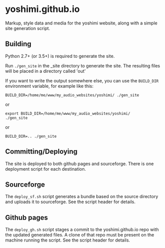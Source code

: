 # yoshimi.github.io

Markup, style data and media for the yoshimi website,
along with a simple site generation script.

## Building

Python 2.7+ (or 3.5+) is required to generate the site.

Run `./gen_site` in the _site directory to generate the site.
The resulting files will be placed in a directory called 'out'

If you want to write the output somewhere else, you can use the `BUILD_DIR`
environment variable, for example like this:
```
BUILD_DIR=/home/me/www/my_audio_websites/yoshimi/ ./gen_site
```
or
```
export BUILD_DIR=/home/me/www/my_audio_websites/yoshimi/
./gen_site
```
or
```
BUILD_DIR=.. ./gen_site
```

## Committing/Deploying

The site is deployed to both github pages and sourceforge.
There is one deployment script for each destination.

## Sourceforge

The `deploy_sf.sh` script generates a bundle based on the source
directory and uploads it to sourceforge. 
See the script header for details.

## Github pages

The `deploy_gh.sh` script stages a commit to the yoshimi.github.io repo with
the updated generated files. A clone of that repo must be present on the machine
running the script.
See the script header for details.
